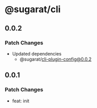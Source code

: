 # @sugarat/cli

## 0.0.2

### Patch Changes

- Updated dependencies
  - @sugarat/cli-plugin-config@0.0.2

## 0.0.1

### Patch Changes

- feat: init
